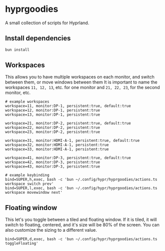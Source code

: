 # hyprgoodies

A small collection of scripts for Hyprland.

## Install dependencies

```bash
bun install
```

## Workspaces

This allows you to have multiple workspaces on each monitor, and switch between them, or move windows between them
It is important to name the workspaces `11, 12, 13`, etc. for one monitor and `21, 22, 23`, for the second monitor, etc.

```
# example workspaces
workspace=11, monitor:DP-1, persistent:true, default:true
workspace=12, monitor:DP-1, persistent:true
workspace=13, monitor:DP-1, persistent:true

workspace=21, monitor:DP-2, persistent:true, default:true
workspace=22, monitor:DP-2, persistent:true
workspace=23, monitor:DP-2, persistent:true

workspace=31, monitor:HDMI-A-1, persistent:true, default:true
workspace=32, monitor:HDMI-A-1, persistent:true
workspace=33, monitor:HDMI-A-1, persistent:true

workspace=41, monitor:DP-3, persistent:true, default:true
workspace=42, monitor:DP-3, persistent:true
workspace=43, monitor:DP-3, persistent:true

# example keybinding
bind=SUPER,h,exec, bash -c 'bun ~/.config/hypr/hyprgoodies/actions.ts workspace switch prev'
bind=SUPER,l,exec, bash -c 'bun ~/.config/hypr/hyprgoodies/actions.ts workspace movewindow next'
```

## Floating window

This let's you toggle between a tiled and floating window. If it is tiled, it will switch to floating, centered, and it's size will be 80% of the screen.
You can also customize the sizing to a different value.

```
bind=SUPER,d,exec, bash -c 'bun ~/.config/hypr/hyprgoodies/actions.ts toggleFloating'
```
